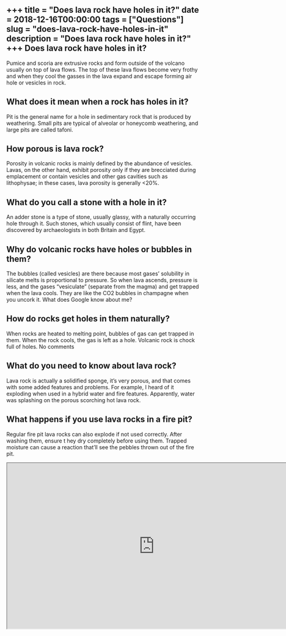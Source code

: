 +++
title = "Does lava rock have holes in it?"
date = 2018-12-16T00:00:00
tags = ["Questions"]
slug = "does-lava-rock-have-holes-in-it"
description = "Does lava rock have holes in it?"
+++
Does lava rock have holes in it?
--------------------------------

Pumice and scoria are extrusive rocks and form outside of the volcano usually on top of lava flows. The top of these lava flows become very frothy and when they cool the gasses in the lava expand and escape forming air hole or vesicles in rock.

What does it mean when a rock has holes in it?
----------------------------------------------

Pit is the general name for a hole in sedimentary rock that is produced by weathering. Small pits are typical of alveolar or honeycomb weathering, and large pits are called tafoni.

How porous is lava rock?
------------------------

Porosity in volcanic rocks is mainly defined by the abundance of vesicles. Lavas, on the other hand, exhibit porosity only if they are brecciated during emplacement or contain vesicles and other gas cavities such as lithophysae; in these cases, lava porosity is generally &lt;20%.

What do you call a stone with a hole in it?
-------------------------------------------

An adder stone is a type of stone, usually glassy, with a naturally occurring hole through it. Such stones, which usually consist of flint, have been discovered by archaeologists in both Britain and Egypt.

Why do volcanic rocks have holes or bubbles in them?
----------------------------------------------------

The bubbles (called vesicles) are there because most gases’ solubility in silicate melts is proportional to pressure. So when lava ascends, pressure is less, and the gases “vesiculate” (separate from the magma) and get trapped when the lava cools. They are like the CO2 bubbles in champagne when you uncork it. What does Google know about me?

How do rocks get holes in them naturally?
-----------------------------------------

When rocks are heated to melting point, bubbles of gas can get trapped in them. When the rock cools, the gas is left as a hole. Volcanic rock is chock full of holes. No comments

What do you need to know about lava rock?
-----------------------------------------

Lava rock is actually a solidified sponge, it’s very porous, and that comes with some added features and problems. For example, I heard of it exploding when used in a hybrid water and fire features. Apparently, water was splashing on the porous scorching hot lava rock.

What happens if you use lava rocks in a fire pit?
-------------------------------------------------

Regular fire pit lava rocks can also explode if not used correctly. After washing them, ensure t hey dry completely before using them. Trapped moisture can cause a reaction that’ll see the pebbles thrown out of the fire pit.

<iframe allow="accelerometer; autoplay; clipboard-write; encrypted-media; gyroscope; picture-in-picture" allowfullscreen="" class="__youtube_prefs__  epyt-is-override  no-lazyload" data-no-lazy="1" data-origheight="433" data-origwidth="770" data-skipgform_ajax_framebjll="" height="433" id="_ytid_64664" loading="lazy" src="https://www.youtube.com/embed/8E4OXkUlhCc?enablejsapi=1&autoplay=0&cc_load_policy=0&cc_lang_pref=&iv_load_policy=1&loop=0&modestbranding=0&rel=1&fs=1&playsinline=0&autohide=2&theme=dark&color=red&controls=1&" title="YouTube player" width="770"></iframe>